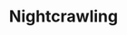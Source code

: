 ---
draft: false
slug: nightcrawling-8e3325b7
title: Nightcrawling
type: books
params:
  authors:
  - Leila Mottley
  bookTitle: Nightcrawling
  book_description: 'Kiara and her brother, Marcus, are scraping by in an East Oakland
    apartment complex optimistically called the Regal-Hi. Both have dropped out of
    high school, their family fractured by death and prison. But while Marcus clings
    to his dream of rap stardom, Kiara hunts for work to pay their rent--which has
    more than doubled--and to keep the nine-year-old boy next door, abandoned by his
    mother, safe and fed.One night, what begins as a drunken misunderstanding with
    a stranger turns into the job Kiara never imagined wanting but now desperately
    needs: nightcrawling. Her world breaks open even further when her name surfaces
    in an investigation that exposes her as a key witness in a massive scandal within
    the Oakland Police Department.'
  cover: https://images-na.ssl-images-amazon.com/images/S/compressed.photo.goodreads.com/books/1654709397i/58537371.jpg
  isbn: '9780593607879'
  languages:
  - Английский
  goodreads_link: https://www.goodreads.com/book/show/58537371-nightcrawling
  page_count: '288'
  publication_year: '2022'
  russian_audioversion: 'no'
  russian_translation_status: unknown
  short_book_description: Kiara and her brother, Marcus, are scraping by in an East
    Oakland apartment complex optimistically called the Regal-Hi. Both have dropped
    out of high school, their family fractured by death and...
  tags:
  - African Americans
  - American literature
  - Bildungsromans
  - Brothers and sisters
  - Brothers and sisters - Fiction
  - FICTION / Literary
  - FICTION / Urban & Street Lit
  - LGBTQ+
  - Police
  - Race
  - Scandals
  - Witnesses
  - adult fiction
  - audiobook
  - contemporary
  - fiction
  - literary fiction
  - new york times bestseller
  - Écrivains noirs
---